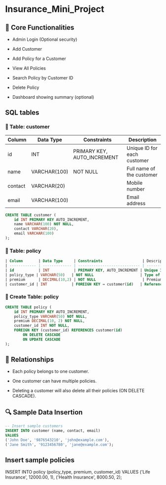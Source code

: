 # Insurance_Mini_Project

## 💼 Core Functionalities
- Admin Login (Optional security)

- Add Customer

- Add Policy for a Customer

- View All Policies

- Search Policy by Customer ID

- Delete Policy

- Dashboard showing summary (optional)

## SQL tables
### 🧾 Table: customer
| Column  | Data Type    | Constraints                  | Description                 |
| ------- | ------------ | ---------------------------- | --------------------------- |
| id      | INT          | PRIMARY KEY, AUTO_INCREMENT | Unique ID for each customer |
| name    | VARCHAR(100) | NOT NULL                     | Full name of the customer   |
| contact | VARCHAR(20)  |                              | Mobile number               |
| email   | VARCHAR(100) |                              | Email address               |

```sql
CREATE TABLE customer (
    id INT PRIMARY KEY AUTO_INCREMENT,
    name VARCHAR(100) NOT NULL,
    contact VARCHAR(20),
    email VARCHAR(100)
);
```
### 🧾 Table: policy
```sql
| Column       | Data Type     | Constraints                  | Description                           |
| ------------ | ------------- | ---------------------------- | ------------------------------------- |
| id           | INT           | PRIMARY KEY, AUTO_INCREMENT | Unique ID for each policy             |
| policy_type | VARCHAR(50)   | NOT NULL                     | Type of insurance (e.g. Life, Health) |
| premium      | DECIMAL(10,2) | NOT NULL                     | Premium amount                        |
| customer_id | INT           | FOREIGN KEY → customer(id)   | References customer table             |

```
### 🧾 Create Table: policy
```sql
CREATE TABLE policy (
    id INT PRIMARY KEY AUTO_INCREMENT,
    policy_type VARCHAR(50) NOT NULL,
    premium DECIMAL(10, 2) NOT NULL,
    customer_id INT NOT NULL,
    FOREIGN KEY (customer_id) REFERENCES customer(id)
        ON DELETE CASCADE
        ON UPDATE CASCADE
);
```

## 🔁 Relationships
- Each policy belongs to one customer.

- One customer can have multiple policies.

- Deleting a customer will also delete all their policies (ON DELETE CASCADE).

 ## 🔍 Sample Data Insertion
  ```sql
  -- Insert sample customers
INSERT INTO customer (name, contact, email)
VALUES 
('John Doe', '9876543210', 'john@example.com'),
('Jane Smith', '9123456780', 'jane@example.com');
```
## Insert sample policies
INSERT INTO policy (policy_type, premium, customer_id)
VALUES 
('Life Insurance', 12000.00, 1),
('Health Insurance', 8000.50, 2);
```

